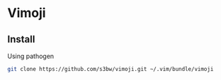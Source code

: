 # Vimoji

## Install

Using pathogen

```bash
git clone https://github.com/s3bw/vimoji.git ~/.vim/bundle/vimoji
```